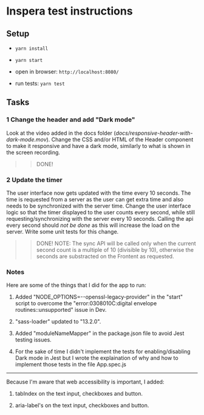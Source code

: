 Inspera test instructions
====================================

## Setup

* `yarn install`

* `yarn start`

* open in browser: `http://localhost:8080/`

* run tests: `yarn test`

## Tasks

### 1 Change the header and add "Dark mode"
Look at the video added in the docs folder (_docs/responsive-header-with-dark-mode.mov_). Change the CSS and/or HTML 
of the Header component to make it responsive and have a dark mode, similarly to what is shown in the screen recording.
>> DONE!

### 2 Update the timer
The user interface now gets updated with the time every 10 seconds. The time is requested from a
server as the user can get extra time and also needs to be synchronized with the server time. 
Change the user interface logic so that the timer displayed to the user counts every second, while still
requesting/synchronizing with the server every 10 seconds. Calling the api every second should _not be done_
as this will increase the load on the server.
Write some unit tests for this change.
>> DONE!  NOTE: The sync API will be called only when the current second count is a multiple of 10 (divisible by 10), otherwise the seconds are substracted on the Frontent as requested.


### Notes

Here are some of the things that I did for the app to run:

1. Added "NODE_OPTIONS=--openssl-legacy-provider" in the "start" script to overcome the "error:0308010C:digital envelope routines::unsupported" issue in Dev.

2. "sass-loader" updated to "13.2.0".

3. Added "moduleNameMapper" in the package.json file to avoid Jest testing issues.

4. For the sake of time I didn't implement the tests for enabling/disabling Dark mode in Jest but I wrote the explaination of why and how to implement those tests in the file App.spec.js

---

Because I'm aware that web accessibility is important, I added:

1. tabIndex on the text input, checkboxes and button.

2. aria-label's on the text input, checkboxes and button.
